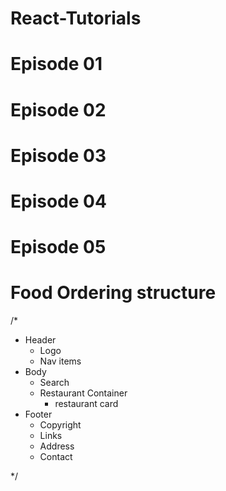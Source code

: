 # React-Tutorials
# Episode 01
# Episode 02
# Episode 03
# Episode 04 
# Episode 05

# Food Ordering structure

/*
 * Header
   - Logo
   - Nav items
 * Body
   - Search
   - Restaurant Container
     - restaurant card
 * Footer
   - Copyright
   - Links
   - Address
   - Contact

*/


